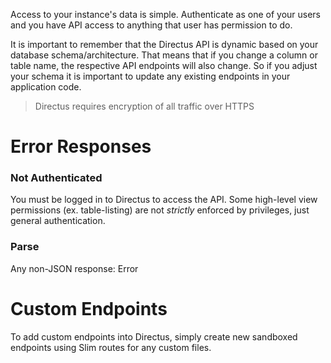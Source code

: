 Access to your instance's data is simple. Authenticate as one of your users and you have API access to anything that user has permission to do.

It is important to remember that the Directus API is dynamic based on your database schema/architecture. That means that if you change a column or table name, the respective API endpoints will also change. So if you adjust your schema it is important to update any existing endpoints in your application code.

>  Directus requires encryption of all traffic over HTTPS

# Error Responses

### Not Authenticated
You must be logged in to Directus to access the API. Some high-level view permissions (ex. table-listing) are not *strictly* enforced by privileges, just general authentication.

### Parse
Any non-JSON response: Error

# Custom Endpoints
To add custom endpoints into Directus, simply create new sandboxed endpoints using Slim routes for any custom files.
